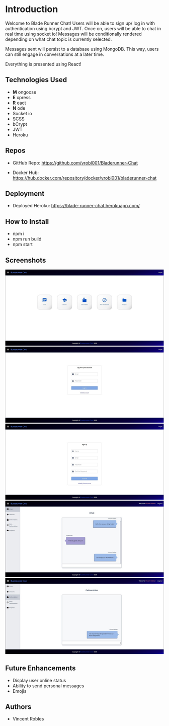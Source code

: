 # Introduction

Welcome to Blade Runner Chat! Users will be able to sign up/ log in with authentication using bcrypt and JWT. Once on, users will be able to chat in real time using socket io! Messages will be conditionally rendered depending on what chat topic is currently selected.

Messages sent will persist to a database using MongoDB. This way, users can still engage in conversations at a later time.

Everything is presented using React!

## Technologies Used

- **M** ongoose
- **E** xpress
- **R** eact
- **N** ode
- Socket io
- SCSS
- bCrypt
- JWT
- Heroku

## Repos

- GitHub Repo:
  https://github.com/vrobl001/Bladerunner-Chat

- Docker Hub:
  https://hub.docker.com/repository/docker/vrobl001/bladerunner-chat

## Deployment

- Deployed Heroku:
  https://blade-runner-chat.herokuapp.com/

## How to Install

- npm i
- npm run build
- npm start

## Screenshots

![Alt text](/public/screenshots/homepage.jpg)
![Alt text](/public/screenshots/login.jpg)
![Alt text](/public/screenshots/signup.jpg)
![Alt text](/public/screenshots/chat.jpg)
![Alt text](/public/screenshots/deliverables.jpg)

## Future Enhancements

- Display user online status
- Ability to send personal messages
- Emojis

## Authors

- Vincent Robles

